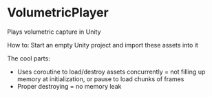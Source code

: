 # VolumetricPlayer

Plays volumetric capture in Unity

How to:
Start an empty Unity project and import these assets into it

The cool parts:
- Uses coroutine to load/destroy assets concurrently = not filling up memory at initialization, or pause to load chunks of frames
- Proper destroying = no memory leak